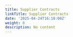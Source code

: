 ```yaml
---
title: Supplier Contracts
linkTitle: Supplier Contracts
date: '2025-04-24T16:18:00Z'
weight: 0
description: No content
---
```



